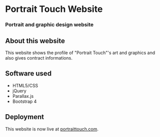 # Portrait Touch Website
### Portrait and graphic design website

## About this website
This website shows the profile of "Portrait Touch"'s art and graphics and also gives contract informations.

## Software used
- HTML5/CSS
- jQuery
- Parallax.js
- Bootstrap 4

## Deployment
This website is now live at [portraittouch.com](http://www.portraittouch.com).
